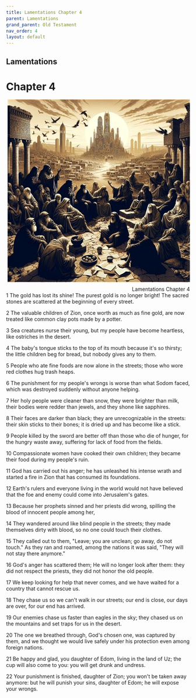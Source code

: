 ```yaml
---
title: Lamentations Chapter 4
parent: Lamentations
grand_parent: Old Testament
nav_order: 4
layout: default
---
```


## Lamentations

# Chapter 4

<div style="clear: both; text-align: right;">
    <img src="/assets/Image/Lamentations/500/4.jpg" alt="Lamentations Chapter 4" class="chapter-image" style="max-width: 100%; height: auto; float: right; margin: 0 0 10px 10px; padding-left: 10%;">
    <figcaption style="font-size: 14px;">Lamentations Chapter 4</figcaption>
</div>
1 The gold has lost its shine! The purest gold is no longer bright! The sacred stones are scattered at the beginning of every street.

2 The valuable children of Zion, once worth as much as fine gold, are now treated like common clay pots made by a potter.

3 Sea creatures nurse their young, but my people have become heartless, like ostriches in the desert.

4 The baby's tongue sticks to the top of its mouth because it's so thirsty; the little children beg for bread, but nobody gives any to them.

5 People who ate fine foods are now alone in the streets; those who wore red clothes hug trash heaps.

6 The punishment for my people's wrongs is worse than what Sodom faced, which was destroyed suddenly without anyone helping.

7 Her holy people were cleaner than snow, they were brighter than milk, their bodies were redder than jewels, and they shone like sapphires.

8 Their faces are darker than black; they are unrecognizable in the streets: their skin sticks to their bones; it is dried up and has become like a stick.

9 People killed by the sword are better off than those who die of hunger, for the hungry waste away, suffering for lack of food from the fields.

10 Compassionate women have cooked their own children; they became their food during my people's ruin.

11 God has carried out his anger; he has unleashed his intense wrath and started a fire in Zion that has consumed its foundations.

12 Earth's rulers and everyone living in the world would not have believed that the foe and enemy could come into Jerusalem's gates.

13 Because her prophets sinned and her priests did wrong, spilling the blood of innocent people among her,

14 They wandered around like blind people in the streets; they made themselves dirty with blood, so no one could touch their clothes.

15 They called out to them, "Leave; you are unclean; go away, do not touch." As they ran and roamed, among the nations it was said, "They will not stay there anymore."

16 God's anger has scattered them; He will no longer look after them: they did not respect the priests, they did not honor the old people.

17 We keep looking for help that never comes, and we have waited for a country that cannot rescue us.

18 They chase us so we can't walk in our streets; our end is close, our days are over, for our end has arrived.

19 Our enemies chase us faster than eagles in the sky; they chased us on the mountains and set traps for us in the desert.

20 The one we breathed through, God's chosen one, was captured by them, and we thought we would live safely under his protection even among foreign nations.

21 Be happy and glad, you daughter of Edom, living in the land of Uz; the cup will also come to you: you will get drunk and undress.

22 Your punishment is finished, daughter of Zion; you won't be taken away anymore: but he will punish your sins, daughter of Edom; he will expose your wrongs.


